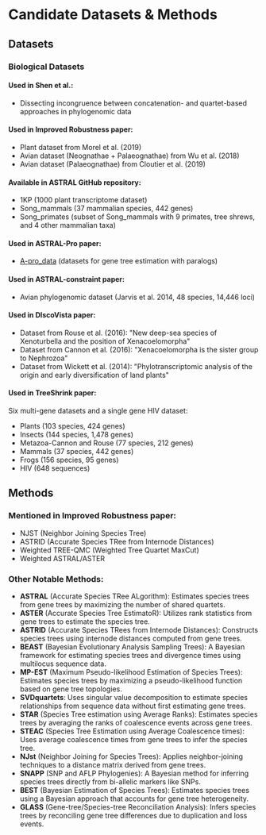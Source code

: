 # Candidate Datasets & Methods

## Datasets

### Biological Datasets

#### Used in Shen et al.:
- Dissecting incongruence between concatenation- and quartet-based approaches in phylogenomic data

#### Used in Improved Robustness paper:
- Plant dataset from Morel et al. (2019)
- Avian dataset (Neognathae + Palaeognathae) from Wu et al. (2018)
- Avian dataset (Palaeognathae) from Cloutier et al. (2019)

#### Available in ASTRAL GitHub repository:
- 1KP (1000 plant transcriptome dataset)
- Song_mammals (37 mammalian species, 442 genes)
- Song_primates (subset of Song_mammals with 9 primates, tree shrews, and 4 other mammalian taxa)

#### Used in ASTRAL-Pro paper:
- [A-pro_data](https://github.com/chaoszhang/A-pro_data) (datasets for gene tree estimation with paralogs)

#### Used in ASTRAL-constraint paper:
- Avian phylogenomic dataset (Jarvis et al. 2014, 48 species, 14,446 loci)

#### Used in DIscoVista paper:
- Dataset from Rouse et al. (2016): "New deep-sea species of Xenoturbella and the position of Xenacoelomorpha"
- Dataset from Cannon et al. (2016): "Xenacoelomorpha is the sister group to Nephrozoa"
- Dataset from Wickett et al. (2014): "Phylotranscriptomic analysis of the origin and early diversification of land plants"

#### Used in TreeShrink paper:
Six multi-gene datasets and a single gene HIV dataset:
- Plants (103 species, 424 genes)
- Insects (144 species, 1,478 genes)
- Metazoa-Cannon and Rouse (77 species, 212 genes)
- Mammals (37 species, 442 genes)
- Frogs (156 species, 95 genes)
- HIV (648 sequences)

## Methods

### Mentioned in Improved Robustness paper:
- NJST (Neighbor Joining Species Tree)
- ASTRID (Accurate Species TRee from Internode Distances)
- Weighted TREE-QMC (Weighted Tree Quartet MaxCut)
- Weighted ASTRAL/ASTER

### Other Notable Methods:
- **ASTRAL** (Accurate Species TRee ALgorithm): Estimates species trees from gene trees by maximizing the number of shared quartets.
- **ASTER** (Accurate Species Tree EstimatoR): Utilizes rank statistics from gene trees to estimate the species tree.
- **ASTRID** (Accurate Species TRees from Internode Distances): Constructs species trees using internode distances computed from gene trees.
- **BEAST** (Bayesian Evolutionary Analysis Sampling Trees): A Bayesian framework for estimating species trees and divergence times using multilocus sequence data.
- **MP-EST** (Maximum Pseudo-likelihood Estimation of Species Trees): Estimates species trees by maximizing a pseudo-likelihood function based on gene tree topologies.
- **SVDquartets**: Uses singular value decomposition to estimate species relationships from sequence data without first estimating gene trees.
- **STAR** (Species Tree estimation using Average Ranks): Estimates species trees by averaging the ranks of coalescence events across gene trees.
- **STEAC** (Species Tree Estimation using Average Coalescence times): Uses average coalescence times from gene trees to infer the species tree.
- **NJst** (Neighbor Joining for Species Trees): Applies neighbor-joining techniques to a distance matrix derived from gene trees.
- **SNAPP** (SNP and AFLP Phylogenies): A Bayesian method for inferring species trees directly from bi-allelic markers like SNPs.
- **BEST** (Bayesian Estimation of Species Trees): Estimates species trees using a Bayesian approach that accounts for gene tree heterogeneity.
- **GLASS** (Gene-tree/Species-tree Reconciliation Analysis): Infers species trees by reconciling gene tree differences due to duplication and loss events.
